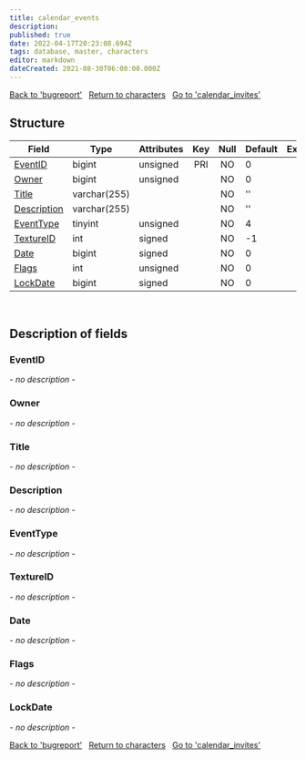 ```yaml
---
title: calendar_events
description: 
published: true
date: 2022-04-17T20:23:08.694Z
tags: database, master, characters
editor: markdown
dateCreated: 2021-08-30T06:00:00.000Z
---
```


<a href="https://trinitycore.info/en/database/master/characters/bugreport" class="mt-5 v-btn v-btn--depressed v-btn--flat v-btn--outlined theme--light v-size--default darkblue--text text--lighten-3"><span class="v-btn__content"><i aria-hidden="true" class="v-icon notranslate v-icon--left mdi mdi-arrow-left theme--light"></i><span>Back to 'bugreport'</span></span></a>&nbsp;&nbsp;&nbsp;<a href="https://trinitycore.info/en/database/master/characters/home" class="mt-5 v-btn v-btn--depressed v-btn--flat v-btn--outlined theme--light v-size--default darkblue--text text--lighten-3"><span class="v-btn__content"><i aria-hidden="true" class="v-icon notranslate v-icon--left mdi mdi-home-outline theme--light"></i><span>Return to characters</span></span></a>&nbsp;&nbsp;&nbsp;<a href="https://trinitycore.info/en/database/master/characters/calendar_invites" class="mt-5 v-btn v-btn--depressed v-btn--flat v-btn--outlined theme--light v-size--default darkblue--text text--lighten-3"><span class="v-btn__content"><span>Go to 'calendar_invites'</span><i aria-hidden="true" class="v-icon notranslate v-icon--right mdi mdi-arrow-right theme--light"></i></span></a>

## Structure

| Field | Type | Attributes | Key | Null | Default | Extra | Comment |
| --- | --- | --- | :---: | :---: | --- | --- | --- |
| [EventID](#eventid) | bigint | unsigned | PRI | NO | 0 |  |  |
| [Owner](#owner) | bigint | unsigned |  | NO | 0 |  |  |
| [Title](#title) | varchar(255) |  |  | NO | '' |  |  |
| [Description](#description) | varchar(255) |  |  | NO | '' |  |  |
| [EventType](#eventtype) | tinyint | unsigned |  | NO | 4 |  |  |
| [TextureID](#textureid) | int | signed |  | NO | -1 |  |  |
| [Date](#date) | bigint | signed |  | NO | 0 |  |  |
| [Flags](#flags) | int | unsigned |  | NO | 0 |  |  |
| [LockDate](#lockdate) | bigint | signed |  | NO | 0 |  |  |
&nbsp;
## Description of fields

### EventID
*- no description -*
&nbsp;

### Owner
*- no description -*
&nbsp;

### Title
*- no description -*
&nbsp;

### Description
*- no description -*
&nbsp;

### EventType
*- no description -*
&nbsp;

### TextureID
*- no description -*
&nbsp;

### Date
*- no description -*
&nbsp;

### Flags
*- no description -*
&nbsp;

### LockDate
*- no description -*
&nbsp;

<a href="https://trinitycore.info/en/database/master/characters/bugreport" class="mt-5 v-btn v-btn--depressed v-btn--flat v-btn--outlined theme--light v-size--default darkblue--text text--lighten-3"><span class="v-btn__content"><i aria-hidden="true" class="v-icon notranslate v-icon--left mdi mdi-arrow-left theme--light"></i><span>Back to 'bugreport'</span></span></a>&nbsp;&nbsp;&nbsp;<a href="https://trinitycore.info/en/database/master/characters/home" class="mt-5 v-btn v-btn--depressed v-btn--flat v-btn--outlined theme--light v-size--default darkblue--text text--lighten-3"><span class="v-btn__content"><i aria-hidden="true" class="v-icon notranslate v-icon--left mdi mdi-home-outline theme--light"></i><span>Return to characters</span></span></a>&nbsp;&nbsp;&nbsp;<a href="https://trinitycore.info/en/database/master/characters/calendar_invites" class="mt-5 v-btn v-btn--depressed v-btn--flat v-btn--outlined theme--light v-size--default darkblue--text text--lighten-3"><span class="v-btn__content"><span>Go to 'calendar_invites'</span><i aria-hidden="true" class="v-icon notranslate v-icon--right mdi mdi-arrow-right theme--light"></i></span></a>
